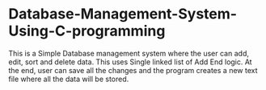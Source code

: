 # Database-Management-System-Using-C-programming
This is a Simple Database management system where the user can add, edit, sort and delete data. This uses Single linked list of Add End logic. At the end, user can  save all the changes and the program creates a new text file where all the data will be stored.
